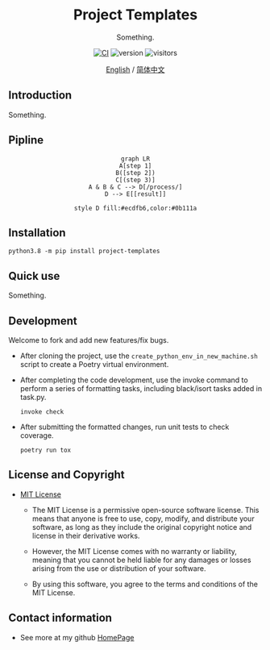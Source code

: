 # <center>Project Templates</center>

<div style="text-align:center">

Something.

[![CI](https://github.com/dario-github/project_templates/actions/workflows/main.yml/badge.svg)](https://github.com/dario-github/project_templates/actions/workflows/main.yml)
![version](https://img.shields.io/badge/version-1.0.0-green.svg?maxAge=259200)
![visitors](https://visitor-badge.glitch.me/badge?page_id=dario-github.project_templates&left_color=gray&right_color=green)

[English](./README.md) / [简体中文](./README.zh.md)

</div>


## Introduction

Something.

## Pipline

<div style="text-align:center">

```mermaid
graph LR
A[step 1]
B([step 2])
C[(step 3)]
A & B & C --> D[/process/]
D --> E[[result]]

style D fill:#ecdfb6,color:#0b111a
```

</div>

## Installation

```shell
python3.8 -m pip install project-templates
```

## Quick use

Something.

## Development

Welcome to fork and add new features/fix bugs.

- After cloning the project, use the `create_python_env_in_new_machine.sh` script to create a Poetry virtual environment.

- After completing the code development, use the invoke command to perform a series of formatting tasks, including black/isort tasks added in task.py.
  
    ```shell
    invoke check
    ```

- After submitting the formatted changes, run unit tests to check coverage.

    ```shell
    poetry run tox

    ```

## License and Copyright

- [MIT License](./LICENSE)

  - The MIT License is a permissive open-source software license. This means that anyone is free to use, copy, modify, and distribute your software, as long as they include the original copyright notice and license in their derivative works.

  - However, the MIT License comes with no warranty or liability, meaning that you cannot be held liable for any damages or losses arising from the use or distribution of your software.

  - By using this software, you agree to the terms and conditions of the MIT License.

## Contact information

- See more at my github [HomePage](https://github.com/dario-github)

